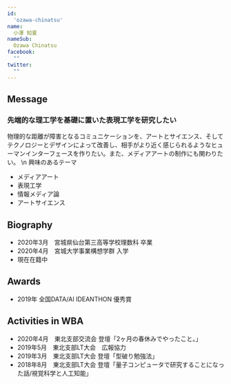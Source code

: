 ```yaml
---
id:
  'ozawa-chinatsu'
name:
  小澤 知夏
nameSub:
  Ozawa Chinatsu
facebook:
  ""
twitter:
  ""
---
```



## Message
### 先端的な理工学を基礎に置いた表現工学を研究したい
物理的な距離が障害となるコミュニケーションを、アートとサイエンス、そしてテクノロジーとデザインによって改善し、相手がより近く感じられるようなヒューマンインターフェースを作りたい。また、メディアアートの制作にも関わりたい。
\n
興味のあるテーマ
- メディアアート
- 表現工学
- 情報メディア論
- アートサイエンス

## Biography
- 2020年3月　宮城県仙台第三高等学校理数科 卒業
- 2020年4月　宮城大学事業構想学群 入学
- 現在在籍中

## Awards
- 2019年 全国DATA/AI IDEANTHON 優秀賞

## Activities in WBA
- 2020年4月　東北支部交流会 登壇「2ヶ月の春休みでやったこと。」
- 2019年5月　東北支部LT大会　広報協力
- 2019年3月　東北支部LT大会 登壇「型破り勉強法」
- 2018年8月　東北支部LT大会 登壇「量子コンピュータで研究することになった話/視覚科学と人工知能」
